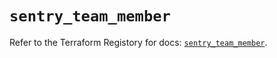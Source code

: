# `sentry_team_member`

Refer to the Terraform Registory for docs: [`sentry_team_member`](https://registry.terraform.io/providers/jianyuan/sentry/0.12.3/docs/resources/team_member).
